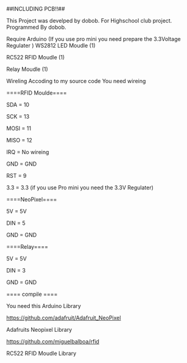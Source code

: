 ##INCLUDING PCB!!##

This Project was develped by dobob. For Highschool club project. Programmed By dobob.

Require Arduino (If you use pro mini you need prepare the 3.3Voltage Regulater )
WS2812 LED Moudle (1)

RC522 RFID Moudle (1)

Relay Moudle (1)

Wireling
Accoding to my source code You need wireing

====RFID Moulde====

SDA = 10

SCK = 13

MOSI = 11

MISO = 12

IRQ = No wireing

GND = GND

RST = 9

3.3 = 3.3 (if you use Pro mini you need the 3.3V Regulater)

====NeoPixel====

5V = 5V

DIN = 5

GND = GND

====Relay====

5V = 5V

DIN = 3

GND = GND

==== compile ====

You need this Arduino Library

https://github.com/adafruit/Adafruit_NeoPixel

Adafruits Neopixel Library

https://github.com/miguelbalboa/rfid

RC522 RFID Moudle Library
